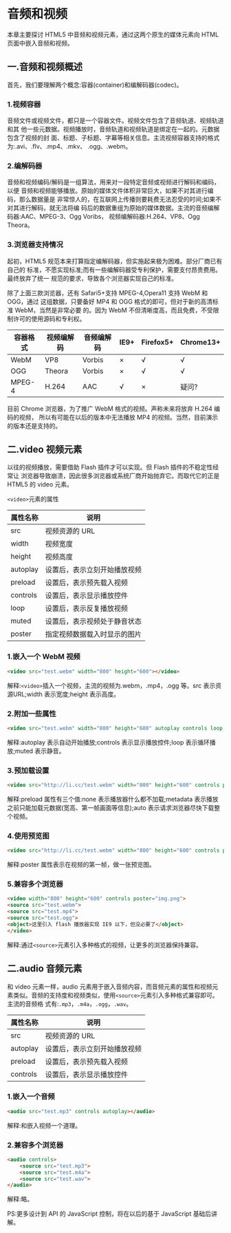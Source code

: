 # 音频和视频

本章主要探讨 HTML5 中音频和视频元素，通过这两个原生的媒体元素向 HTML 页面中嵌入音频和视频。

## 一.音频和视频概述

首先，我们要理解两个概念:容器(container)和编解码器(codec)。

### 1.视频容器

音频文件或视频文件，都只是一个容器文件。视频文件包含了音频轨道、视频轨道和其 他一些元数据。视频播放时，音频轨道和视频轨道是绑定在一起的。元数据包含了视频的封 面、标题、子标题、字幕等相关信息。主流视频容器支持的格式为:.avi、.flv、.mp4、.mkv、 .ogg、.webm。

### 2.编解码器

音频和视频编码/解码是一组算法，用来对一段特定音频或视频进行解码和编码，以便 音频和视频能够播放。原始的媒体文件体积非常巨大，如果不对其进行编码，那么数据量是 非常惊人的，在互联网上传播则要耗费无法忍受的时间;如果不对其进行解码，就无法将编 码后的数据重组为原始的媒体数据。主流的音频编解码器:AAC、MPEG-3、Ogg Voribs， 视频编解码器:H.264、VP8、Ogg Theora。

### 3.浏览器支持情况

起初，HTML5 规范本来打算指定编解码器，但实施起来极为困难。部分厂商已有自己的 标准，不愿实现标准;而有一些编解码器受专利保护，需要支付昂贵费用。最终放弃了统一 规范的要求，导致各个浏览器实现自己的标准。

除了上面三款浏览器，还有 Safari5+支持 MPEG-4,Opera11 支持 WebM 和 OGG，通过 这组数据，只要备好 MP4 和 OGG 格式的即可，但对于新的高清标准 WebM，当然是非常必要 的。因为 WebM 不但清晰度高，而且免费，不受限制许可的使用源码和专利权。

| 容器格式 | 视频编解码 | 音频编解码 | IE9+ | Firefox5+ | Chrome13+ |
| ---- | ---- | ---- | ---- | ---- | ---- |
| WebM | VP8 | Vorbis | × | √ | √ |
| OGG | Theora | Vorbis | × | √ | √ |
| MPEG-4 | H.264 | AAC | √ | × | 疑问? |

目前 Chrome 浏览器，为了推广 WebM 格式的视频。声称未来将放弃 H.264 编码的视频， 所以有可能在以后的版本中无法播放 MP4 的视频。当然，目前演示的版本还是支持的。

## 二.video 视频元素

以往的视频播放，需要借助 Flash 插件才可以实现。但 Flash 插件的不稳定性经常让
浏览器导致崩溃，因此很多浏览器或系统厂商开始抛弃它。而取代它的正是 HTML5 的 video 元素。

`<video>`元素的属性

| 属性名称 | 说明 |
| ---- | ---- |
| src | 视频资源的 URL |
| width | 视频宽度 |
| height | 视频高度 |
| autoplay | 设置后，表示立刻开始播放视频 |
| preload | 设置后，表示预先载入视频 |
| controls | 设置后，表示显示播放控件 |
| loop | 设置后，表示反复播放视频 |
| muted | 设置后，表示视频处于静音状态 |
| poster | 指定视频数据载入时显示的图片 |

### 1.嵌入一个 WebM 视频

```html
<video src="test.webm" width="800" height="600"></video>
```

解释:`<video>`插入一个视频，主流的视频为.webm，.mp4，.ogg 等。src 表示资源URL;width 表示宽度;height 表示高度。

### 2.附加一些属性

```html
<video src="test.webm" width="800" height="600" autoplay controls loop muted></video>
```

解释:autoplay 表示自动开始播放;controls 表示显示播放控件;loop 表示循环播 放;muted 表示静音。

### 3.预加载设置

```html
<video src="http://li.cc/test.webm" width="800" height="600" controls preload="none"></video>
```

解释:preload 属性有三个值:none 表示播放器什么都不加载;metadata 表示播放 之前只能加载元数据(宽高、第一帧画面等信息);auto 表示请求浏览器尽快下载整个视频。

### 4.使用预览图

```html
<video src="http://li.cc/test.webm" width="800" height="600" controls poster="img.png"></video>
```

解释:poster 属性表示在视频的第一帧，做一张预览图。

### 5.兼容多个浏览器

```html
<video width="800" height="600" controls poster="img.png">
<source src="test.webm">
<source src="test.mp4">
<source src="test.ogg">
<object>这里引入 flash 播放器实现 IE9 以下，但没必要了</object>
</video>
```

解释:通过`<source>`元素引入多种格式的视频，让更多的浏览器保持兼容。

## 二.audio 音频元素

和 video 元素一样，audio 元素用于嵌入音频内容，而音频元素的属性和视频元素类似。音频的支持度和视频类似，使用`<source>`元素引入多种格式兼容即可。主流的音频格 式有:`.mp3`，`.m4a`，`.ogg`，`.wav`。

| 属性名称 | 说明 |
| ---- | ---- |
| src | 视频资源的 URL |
| autoplay | 设置后，表示立刻开始播放视频 |
| preload | 设置后，表示预先载入视频 |
| controls | 设置后，表示显示播放控件 |

### 1.嵌入一个音频

```html
<audio src="test.mp3" controls autoplay></audio>
```

解释:和嵌入视频一个道理。

### 2.兼容多个浏览器

```html
<audio controls>
    <source src="test.mp3">
    <source src="test.m4a">
    <source src="test.wav">
</audio>
```

解释:略。

PS:更多设计到 API 的 JavaScript 控制，将在以后的基于 JavaScript 基础后讲解。

